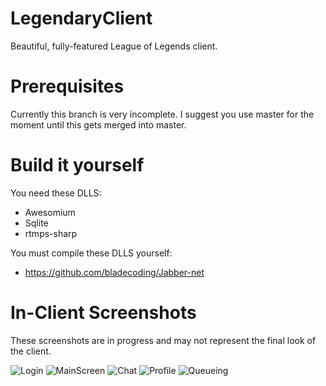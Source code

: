 LegendaryClient
===============

Beautiful, fully-featured League of Legends client.

Prerequisites
=============

Currently this branch is very incomplete. I suggest you use master for the moment until this gets merged into master.

Build it yourself
=================

You need these DLLS:

* Awesomium
* Sqlite
* rtmps-sharp

You must compile these DLLS yourself:

* https://github.com/bladecoding/Jabber-net

In-Client Screenshots
=====================

These screenshots are in progress and may not represent the final look of the client.

![Login](http://puu.sh/6iKrX.png)
![MainScreen](http://puu.sh/6iKyx.jpg)
![Chat](http://puu.sh/6iKBW.jpg)
![Profile](http://puu.sh/6kduH.jpg)
![Queueing](http://puu.sh/6kdvL.png)